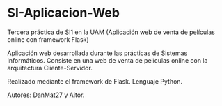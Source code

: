 # SI-Aplicacion-Web
Tercera práctica de SI1 en la UAM (Aplicación web de venta de películas online con framework Flask)

Aplicación web desarrollada durante las prácticas de Sistemas Informáticos. Consiste en una web de venta de películas online con la arquitectura Cliente-Servidor.

Realizado mediante el framework de Flask. Lenguaje Python.

Autores: DanMat27 y Aitor.
